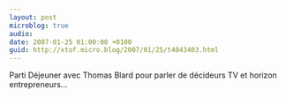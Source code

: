 ```yaml
---
layout: post
microblog: true
audio: 
date: 2007-01-25 01:00:00 +0100
guid: http://xtof.micro.blog/2007/01/25/t4043403.html
---
```

Parti Déjeuner avec Thomas Blard pour parler de décideurs TV et horizon entrepreneurs...
